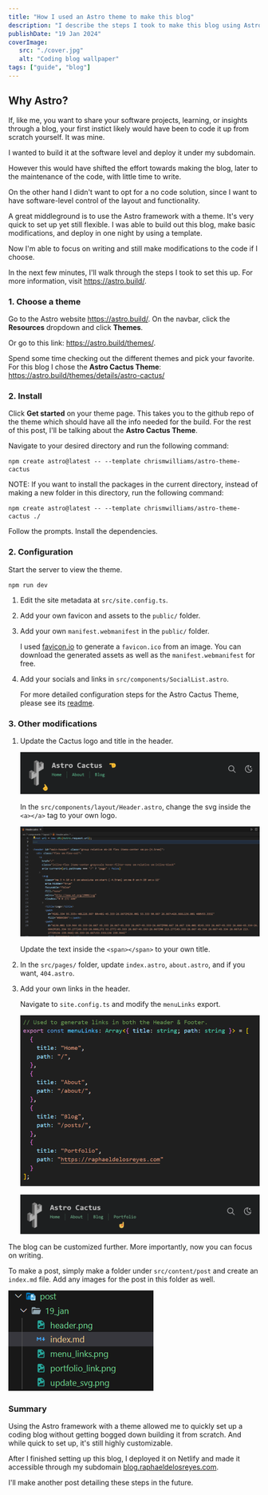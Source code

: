 ```yaml
---
title: "How I used an Astro theme to make this blog"
description: "I describe the steps I took to make this blog using Astro."
publishDate: "19 Jan 2024"
coverImage:
   src: "./cover.jpg"
   alt: "Coding blog wallpaper"
tags: ["guide", "blog"]
---
```


## Why Astro?

If, like me, you want to share your software projects, learning, or insights through a blog, your first instict likely would have been to code it up from scratch yourself. It was mine.

I wanted to build it at the software level and deploy it under my subdomain.

However this would have shifted the effort towards making the blog, later to the maintenance of the code, with little time to write.

On the other hand I didn't want to opt for a no code solution, since I want to have software-level control of the layout and functionality.

A great middleground is to use the Astro framework with a theme. It's very quick to set up yet still flexible. I was able to build out this blog, make basic modifications, and deploy in one night by using a template.

Now I'm able to focus on writing and still make modifications to the code if I choose.

In the next few minutes, I'll walk through the steps I took to set this up. For more information, visit https://astro.build/.

### 1. Choose a theme

Go to the Astro website https://astro.build/. On the navbar, click the **Resources** dropdown and click **Themes**. 

Or go to this link: https://astro.build/themes/.

Spend some time checking out the different themes and pick your favorite. For this blog I chose the **Astro Cactus Theme**: https://astro.build/themes/details/astro-cactus/

### 2. Install

  Click **Get started** on your theme page. This takes you to the github repo of the theme which should have all the info needed for the build. For the rest of this post, I'll be talking about the **Astro Cactus Theme**.

  Navigate to your desired directory and run the following command:

  ```shell
  npm create astro@latest -- --template chrismwilliams/astro-theme-cactus
  ```

  NOTE: If you want to install the packages in the current directory, instead of making a new folder in this directory, run the following command:

  ```shell
  npm create astro@latest -- --template chrismwilliams/astro-theme-cactus ./
  ```

  Follow the prompts. Install the dependencies.

  ### 2. Configuration

  Start the server to view the theme.
  
  ```shell
  npm run dev
  ```

  1. Edit the site metadata at `src/site.config.ts`.

  2. Add your own favicon and assets to the `public/` folder.

  3. Add your own `manifest.webmanifest` in the `public/` folder.
  
     I used [favicon.io](https://favicon.io/) to generate a `favicon.ico` from an image. You can download the generated assets as well as the `manifest.webmanifest` for free.

  4. Add your socials and links in `src/components/SocialList.astro`.
  
     For more detailed configuration steps for the Astro Cactus Theme, please see its [readme](https://github.com/chrismwilliams/astro-theme-cactus).

  ### 3. Other modifications

  1. Update the Cactus logo and title in the header.

     ![header](./header.png)
   
     In the `src/components/layout/Header.astro`, change the svg inside the `<a></a>` tag to your own logo.

     ![Update svg](./update_svg.png)

     Update the text inside the `<span></span>` to your own title.

  2. In the `src/pages/` folder, update `index.astro`, `about.astro`, and if you want, `404.astro`. 

  3. Add your own links in the header.
  
     Navigate to `site.config.ts` and modify the `menuLinks` export.

     ![Menu links](./menu_links.png)

     ![portfolio_link](./portfolio_link.png)


The blog can be customized further. More importantly, now you can focus on writing.

To make a post, simply make a folder under `src/content/post` and create an `index.md` file. Add any images for the post in this folder as well.

![new post](./new_post.png)

### Summary 

Using the Astro framework with a theme allowed me to quickly set up a coding blog without getting bogged down building it from scratch. And while quick to set up, it's still highly customizable.

After I finished setting up this blog, I deployed it on Netlify and made it accessible through my subdomain [blog.raphaeldelosreyes.com](https://blog.raphaeldelosreyes.com).

I'll make another post detailing these steps in the future.

